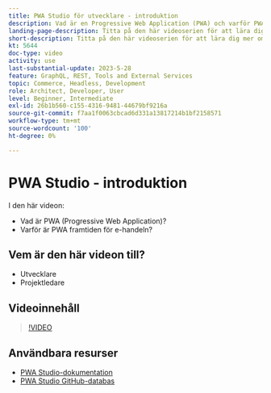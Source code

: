 ```yaml
---
title: PWA Studio för utvecklare - introduktion
description: Vad är en Progressive Web Application (PWA) och varför PWA Studio är den framtida ​.
landing-page-description: Titta på den här videoserien för att lära dig mer om Progressive Web Application (PWA) och varför PWA Studio är framtiden för  [!DNL Commerce] webbplatser.
short-description: Titta på den här videoserien för att lära dig mer om Progressive Web Application (PWA) och varför PWA Studio är framtiden för  [!DNL Commerce] webbplatser.
kt: 5644
doc-type: video
activity: use
last-substantial-update: 2023-5-28
feature: GraphQL, REST, Tools and External Services
topic: Commerce, Headless, Development
role: Architect, Developer, User
level: Beginner, Intermediate
exl-id: 26b1b560-c155-4316-9481-44679bf9216a
source-git-commit: f7aa1f0063cbcad6d331a13817214b1bf2158571
workflow-type: tm+mt
source-wordcount: '100'
ht-degree: 0%

---
```


# PWA Studio - introduktion

I den här videon:

- Vad är PWA (Progressive Web Application)?
- Varför är PWA framtiden för e-handeln?

## Vem är den här videon till?

- Utvecklare
- Projektledare

## Videoinnehåll

>[!VIDEO](https://video.tv.adobe.com/v/35715?quality=12&learn=on)

## Användbara resurser

- [PWA Studio-dokumentation](https://developer.adobe.com/commerce/pwa-studio/)
- [PWA Studio GitHub-databas](https://github.com/magento/pwa-studio)
